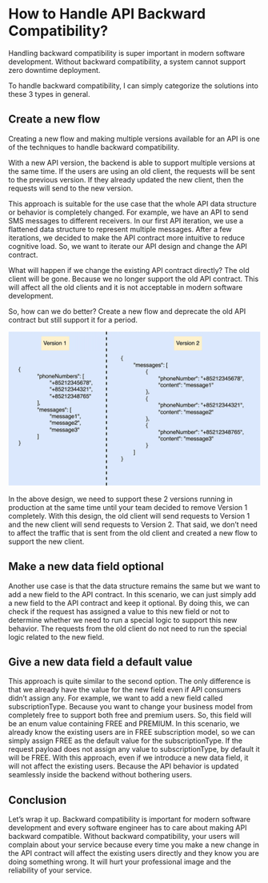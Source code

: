 # How to Handle API Backward Compatibility?
Handling backward compatibility is super important in modern software development. Without backward compatibility, a system cannot support zero downtime deployment.

To handle backward compatibility, I can simply categorize the solutions into these 3 types in general.

## Create a new flow

Creating a new flow and making multiple versions available for an API is one of the techniques to handle backward compatibility.

With a new API version, the backend is able to support multiple versions at the same time. If the users are using an old client, the requests will be sent to the previous version. If they already updated the new client, then the requests will send to the new version.

This approach is suitable for the use case that the whole API data structure or behavior is completely changed. For example, we have an API to send SMS messages to different receivers. In our first API iteration, we use a flattened data structure to represent multiple messages. After a few iterations, we decided to make the API contract more intuitive to reduce cognitive load. So, we want to iterate our API design and change the API contract.

What will happen if we change the existing API contract directly? The old client will be gone. Because we no longer support the old API contract. This will affect all the old clients and it is not acceptable in modern software development.

So, how can we do better? Create a new flow and deprecate the old API contract but still support it for a period.

![](../assets/resources/api/api-backward-compatibility.png)

In the above design, we need to support these 2 versions running in production at the same time until your team decided to remove Version 1 completely. With this design, the old client will send requests to Version 1 and the new client will send requests to Version 2. That said, we don’t need to affect the traffic that is sent from the old client and created a new flow to support the new client.

## Make a new data field optional

Another use case is that the data structure remains the same but we want to add a new field to the API contract. In this scenario, we can just simply add a new field to the API contract and keep it optional. By doing this, we can check if the request has assigned a value to this new field or not to determine whether we need to run a special logic to support this new behavior. The requests from the old client do not need to run the special logic related to the new field.

## Give a new data field a default value

This approach is quite similar to the second option. The only difference is that we already have the value for the new field even if API consumers didn’t assign any. For example, we want to add a new field called subscriptionType. Because you want to change your business model from completely free to support both free and premium users. So, this field will be an enum value containing FREE and PREMIUM. In this scenario, we already know the existing users are in FREE subscription model, so we can simply assign FREE as the default value for the subscriptionType. If the request payload does not assign any value to subscriptionType, by default it will be FREE. With this approach, even if we introduce a new data field, it will not affect the existing users. Because the API behavior is updated seamlessly inside the backend without bothering users.

## Conclusion
Let’s wrap it up. Backward compatibility is important for modern software development and every software engineer has to care about making API backward compatible. Without backward compatibility, your users will complain about your service because every time you make a new change in the API contract will affect the existing users directly and they know you are doing something wrong. It will hurt your professional image and the reliability of your service.
